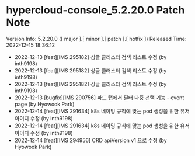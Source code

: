 # hypercloud-console_5.2.20.0 Patch Note

Version Info: 5.2.20.0 ([ major ].[ minor ].[ patch ].[ hotfix ])
Released Time: 2022-12-15 18:36:12

- 2022-12-13 [feat][IMS 295182] 싱글 클러스터 검색 리스트 수정 (by inth9198) 
- 2022-12-13 [feat][IMS 295182] 싱글 클러스터 검색 리스트 수정 (by inth9198) 
- 2022-12-13 [feat][IMS 295182] 싱글 클러스터 검색 리스트 수정 (by inth9198) 
- 2022-12-13 [bugfix][IMS 290756] 파드 탭에서 필터 다중 선택 기능 - event page (by Hyowook Park) 
- 2022-12-14 [feat][IMS 291634] k8s 네이밍 규칙에 맞는 pod 생성을 위한 유저 아이디 수정 (by inth9198) 
- 2022-12-14 [feat][IMS 291634] k8s 네이밍 규칙에 맞는 pod 생성을 위한 유저 아이디 수정 (by inth9198) 
- 2022-12-14 [feat][IMS 294956] CRD apiVersion v1 으로 수정 (by Hyowook Park) 

